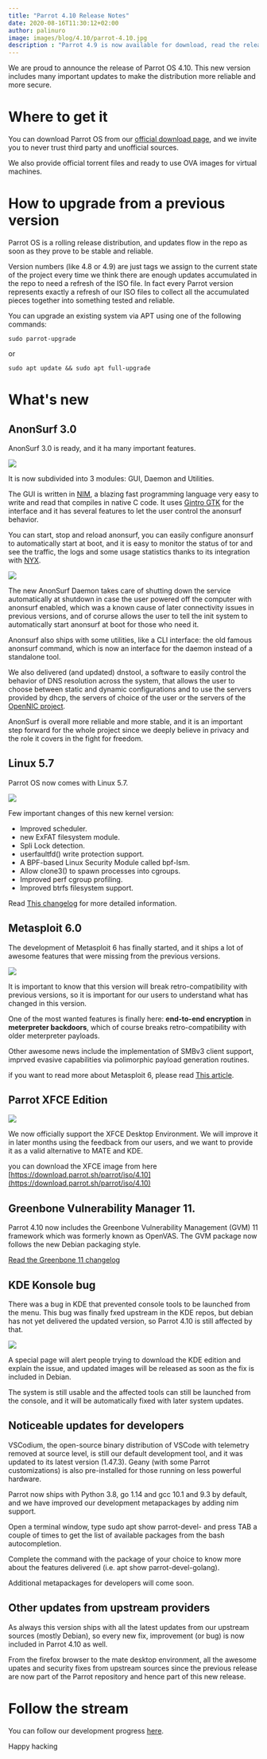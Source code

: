 ```yaml
---
title: "Parrot 4.10 Release Notes"
date: 2020-08-16T11:30:12+02:00
author: palinuro
image: images/blog/4.10/parrot-4.10.jpg
description : "Parrot 4.9 is now available for download, read the release notes"
---
```


We are proud to announce the release of Parrot OS 4.10.
This new version includes many important updates to make the distribution more reliable and more secure.

# Where to get it

You can download Parrot OS from our [official download page](https://parrotsec.org/download), and we invite you to never trust third party and unofficial sources.

We also provide official torrent files and ready to use OVA images for virtual machines.

# How to upgrade from a previous version

Parrot OS is a rolling release distribution, and updates flow in the repo as soon as they prove to be stable and reliable.

Version numbers (like 4.8 or 4.9) are just tags we assign to the current state of the project every time we think there are enough updates accumulated in the repo to need a refresh of the ISO file. In fact every Parrot version represents exactly a refresh of our ISO files to collect all the accumulated pieces together into something tested and reliable.

You can upgrade an existing system via APT using one of the following commands:

`sudo parrot-upgrade`

or

`sudo apt update && sudo apt full-upgrade`

# What's new

## AnonSurf 3.0

AnonSurf 3.0 is ready, and it ha many important features.

![](../../images/blog/4.10/anonsurf-3.0.jpg)

It is now subdivided into 3 modules: GUI, Daemon and Utilities.

The GUI is written in [NIM](https://nim-lang.org), a blazing fast programming language very easy to write and read that compiles in native C code.
It uses [Gintro GTK](https://nest.parrotsec.org/packages/debian/gintro) for the interface and it has several features to let the user control the anonsurf behavior.

You can start, stop and reload anonsurf, you can easily configure anonsurf to automatically start at boot, and it is easy to monitor the status of tor and see the traffic, the logs and some usage statistics thanks to its integration with [NYX](https://nyx.torproject.org/).

![](../../images/blog/4.10/anonsurf-screenshot.jpg)

The new AnonSurf Daemon takes care of shutting down the service automatically at shutdown in case the user powered off the computer with anonsurf enabled, which was a known cause of later connectivity issues in previous versions, and of corurse allows the user to tell the init system to automatically start anonsurf at boot for those who need it.

Anonsurf also ships with some utilities, like a CLI interface: the old famous anonsurf command, which is now an interface for the daemon instead of a standalone tool.

We also delivered (and updated) dnstool, a software to easily control the behavior of DNS resolution across the system, that allows the user to choose between static and dynamic configurations and to use the servers provided by dhcp, the servers of choice of the user or the servers of the [OpenNIC project](https://www.opennic.org).

AnonSurf is overall more reliable and more stable, and it is an important step forward for the whole project since we deeply believe in privacy and the role it covers in the fight for freedom.

## Linux 5.7

Parrot OS now comes with Linux 5.7.

![](../../images/blog/4.10/linux-5.7.jpg)

Few important changes of this new kernel version:

* Improved scheduler.
* new ExFAT filesystem module.
* Spli Lock detection.
* userfaultfd() write protection support.
* A BPF-based Linux Security Module called bpf-lsm.
* Allow clone3() to spawn processes into cgroups.
* Improved perf cgroup profiling.
* Improved btrfs filesystem support.

Read [This changelog](https://kernelnewbies.org/Linux_5.7) for more detailed information.

## Metasploit 6.0

The development of Metasploit 6 has finally started, and it ships a lot of awesome features that were missing from the previous versions.

![](../../images/blog/4.10/metasploit.jpg)

It is important to know that this version will break retro-compatibility with previous versions, so it is important for our users to understand what has changed in this version.

One of the most wanted features is finally here: **end-to-end encryption** in **meterpreter backdoors**, which of course breaks retro-compatibility with older meterpreter payloads.

Other awesome news include the implementation of SMBv3 client support, imprved evasive capabilities via polimorphic payload generation routines.

if you want to read more about Metasploit 6, please read [This article](https://blog.rapid7.com/2020/08/06/metasploit-6-now-under-active-development/).

## Parrot XFCE Edition

![](../../images/blog/4.10/xfce.jpg)

We now officially support the XFCE Desktop Environment. We will improve it in later months using the feedback from our users, and we want to provide it as a valid alternative to MATE and KDE.

you can download the XFCE image from here [https://download.parrot.sh/parrot/iso/4.10](https://download.parrot.sh/parrot/iso/4.10)

## Greenbone Vulnerability Manager 11.

Parrot 4.10 now includes the Greenbone Vulnerability Management (GVM) 11 framework which was formerly known as OpenVAS.
The GVM package now follows the new Debian packaging style.

[Read the Greenbone 11 changelog](https://community.greenbone.net/t/gvm-11-release/3676)

## KDE Konsole bug

There was a bug in KDE that prevented console tools to be launched from the menu. This bug was finally fxed upstream in the KDE repos, but debian has not yet delivered the updated version, so Parrot 4.10 is still affected by that.

![](../../images/blog/4.10/kde-bug.jpg)

A special page will alert people trying to download the KDE edition and explain the issue, and updated images will be released as soon as the fix is included in Debian.

The system is still usable and the affected tools can still be launched from the console, and it will be automatically fixed with later system updates.

## Noticeable updates for developers

VSCodium, the open-source binary distribution of VSCode with telemetry removed at source level, is still our default development tool, and it was updated to its latest version (1.47.3). Geany (with some Parrot customizations) is also pre-installed for those running on less powerful hardware.

Parrot now ships with Python 3.8, go 1.14 and gcc 10.1 and 9.3 by default, and we have improved our development metapackages by adding nim support.

Open a terminal window, type sudo apt show parrot-devel- and press TAB a couple of times to get the list of available packages from the bash autocompletion.

Complete the command with the package of your choice to know more about the features delivered (i.e. apt show parrot-devel-golang).

Additional metapackages for developers will come soon.



## Other updates from upstream providers

As always this version ships with all the latest updates from our upstream sources (mostly Debian), so every new fix, improvement (or bug) is now included in Parrot 4.10 as well.

From the firefox browser to the mate desktop environment, all the awesome upates and security fixes from upstream sources since the previous release are now part of the Parrot repository and hence part of this new release.


# Follow the stream


You can follow our development progress [here](https://nest.parrotsec.org/org/parrot/-/blob/master/README.md).






Happy hacking
